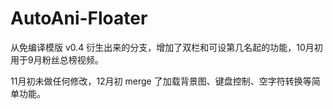 # AutoAni-Floater

从免编译模版 v0.4 衍生出来的分支，增加了双栏和可设第几名起的功能，10月初用于9月粉丝总榜视频。

11月初未做任何修改，12月初 merge 了加载背景图、键盘控制、空字符转换等简单功能。




